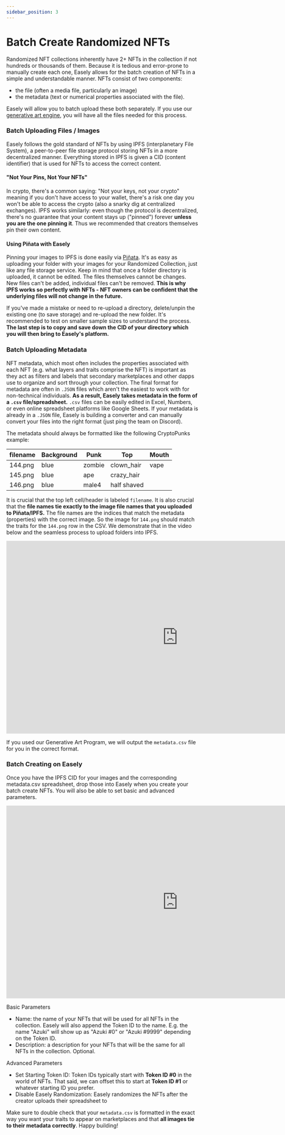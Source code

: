 ```yaml
---
sidebar_position: 3
---
```


# Batch Create Randomized NFTs

Randomized NFT collections inherently have 2+ NFTs in the collection if not hundreds or thousands of them. Because it is tedious and error-prone to manually create each one, Easely allows for the batch creation of NFTs in a simple and understandable manner. NFTs consist of two components: 

* the file (often a media file, particularly an image) 
* the metadata (text or numerical properties associated with the file). 

Easely will allow you to batch upload these both separately. If you use our [generative art engine](https://docs.easely.io/app-store/generative-art-tools), you will have all the files needed for this process. 

### Batch Uploading Files / Images

Easely follows the gold standard of NFTs by using IPFS (interplanetary File System), a peer-to-peer file storage protocol storing NFTs in a more decentralized manner. Everything stored in IPFS is given a CID (content identifier) that is used for NFTs to access the correct content.

#### "Not Your Pins, Not Your NFTs"

In crypto, there's a common saying: "Not your keys, not your crypto" meaning if you don't have access to your wallet, there's a risk one day you won't be able to access the crypto (also a snarky dig at centralized exchanges). IPFS works similarly: even though the protocol is decentralized, there's no guarantee that your content stays up ("pinned") forever **unless you are the one pinning it**. Thus we recommended that creators themselves pin their own content. 

#### Using Piñata with Easely

Pinning your images to IPFS is done easily via [Piñata](https://www.pinata.cloud/). It's as easy as uploading your folder with your images for your Randomized Collection, just like any file storage service. Keep in mind that once a folder directory is uploaded, it cannot be edited. The files themselves cannot be changes. New files can't be added, individual files can't be removed. **This is why IPFS works so perfectly with NFTs - NFT owners can be confident that the underlying files will not change in the future.**

If you've made a mistake or need to re-upload a directory, delete/unpin the existing one (to save storage) and re-upload the new folder. It's recommended to test on smaller sample sizes to understand the process. **The last step is to copy and save down the CID of your directory which you will then bring to Easely's platform.**

### Batch Uploading Metadata

NFT metadata, which most often includes the properties associated with each NFT (e.g. what layers and traits comprise the NFT) is important as they act as filters and labels that secondary marketplaces and other dapps use to organize and sort through your collection. The final format for metadata are often in `.JSON` files which aren't the easiest to work with for non-technical individuals. **As a result, Easely takes metadata in the form of a `.csv` file/spreadsheet.** `.csv` files can be easily edited in Excel, Numbers, or even online spreadsheet platforms like Google Sheets. If your metadata is already in a `.JSON` file, Easely is building a converter and can manually convert your files into the right format (just ping the team on Discord). 

The metadata should always be formatted like the following CryptoPunks example:

| filename  | Background | Punk       | Top        | Mouth      |
| --------- | ---------- | ---------- | ---------- | ---------- |
| 144.png   | blue       | zombie     | clown_hair | vape       |
| 145.png   | blue       | ape        | crazy_hair |            |
| 146.png   | blue       | male4      | half shaved|            |

It is crucial that the top left cell/header is labeled `filename`. It is also crucial that the **file names tie exactly to the image file names that you uploaded to Piñata/IPFS.** The file names are the indices that match the metadata (properties) with the correct image. So the image for `144.png` should match the traits for the `144.png` row in the CSV. We demonstrate that in the video below and the seamless process to upload folders into IPFS. 

<iframe width="900" height="506" src="https://www.youtube.com/embed/iRRcR2E9Pjo" title="YouTube video player" frameborder="0" allow="accelerometer; autoplay; clipboard-write; encrypted-media; gyroscope; picture-in-picture" allowfullscreen></iframe>

If you used our Generative Art Program, we will output the `metadata.csv` file for you in the correct format.


### Batch Creating on Easely

Once you have the IPFS CID for your images and the corresponding metadata.csv spreadsheet, drop those into Easely when you create your batch create NFTs. You will also be able to set basic and advanced parameters. 

<iframe width="900" height="506" src="https://www.youtube.com/embed/Or-lWV7AhIw" title="YouTube video player" frameborder="0" allow="accelerometer; autoplay; clipboard-write; encrypted-media; gyroscope; picture-in-picture" allowfullscreen></iframe>

Basic Parameters
* Name: the name of your NFTs that will be used for all NFTs in the collection. Easely will also append the Token ID to the name. E.g. the name "Azuki" will show up as "Azuki #0" or "Azuki #9999" depending on the Token ID.
* Description: a description for your NFTs that will be the same for all NFTs in the collection. Optional.

Advanced Parameters
* Set Starting Token ID: Token IDs typically start with **Token ID #0** in the world of NFTs. That said, we can offset this to start at **Token ID #1** or whatever starting ID you prefer.
* Disable Easely Randomization: Easely randomizes the NFTs after the creator uploads their spreadsheet to 

Make sure to double check that your `metadata.csv` is formatted in the exact way you want your traits to appear on marketplaces and that **all images tie to their metadata correctly**. Happy building!